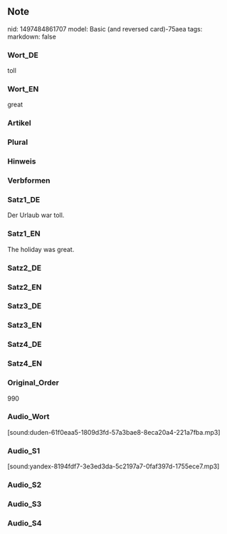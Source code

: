 ## Note
nid: 1497484861707
model: Basic (and reversed card)-75aea
tags: 
markdown: false

### Wort_DE
toll

### Wort_EN
great

### Artikel


### Plural


### Hinweis


### Verbformen


### Satz1_DE
Der Urlaub war toll.

### Satz1_EN
The holiday was great.

### Satz2_DE


### Satz2_EN


### Satz3_DE


### Satz3_EN


### Satz4_DE


### Satz4_EN


### Original_Order
990

### Audio_Wort
[sound:duden-61f0eaa5-1809d3fd-57a3bae8-8eca20a4-221a7fba.mp3]

### Audio_S1
[sound:yandex-8194fdf7-3e3ed3da-5c2197a7-0faf397d-1755ece7.mp3]

### Audio_S2


### Audio_S3


### Audio_S4

